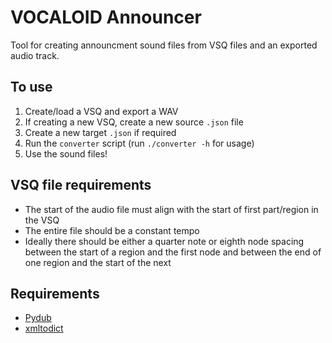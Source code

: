 # VOCALOID Announcer

Tool for creating announcment sound files from VSQ files and an exported audio
track.

## To use

1. Create/load a VSQ and export a WAV
2. If creating a new VSQ, create a new source `.json` file
3. Create a new target `.json` if required
4. Run the `converter` script (run `./converter -h` for usage)
5. Use the sound files!

## VSQ file requirements

- The start of the audio file must align with the start of first part/region in
  the VSQ
- The entire file should be a constant tempo
- Ideally there should be either a quarter note or eighth node spacing between
  the start of a region and the first node and between the end of one region and
  the start of the next

## Requirements

- [Pydub](https://github.com/jiaaro/pydub)
- [xmltodict](https://github.com/martinblech/xmltodict)
